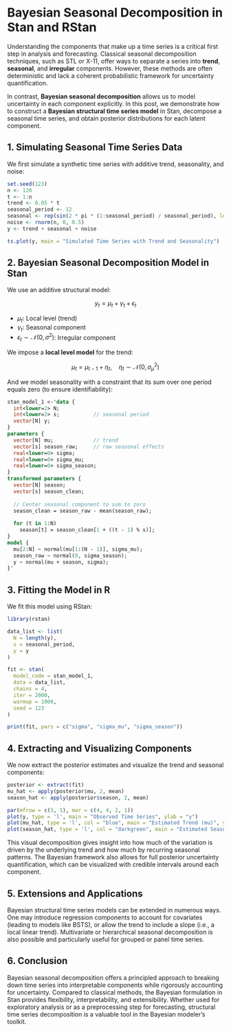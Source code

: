 
# **Bayesian Seasonal Decomposition in Stan and RStan**

Understanding the components that make up a time series is a critical first step in analysis and forecasting. Classical seasonal decomposition techniques, such as STL or X-11, offer ways to separate a series into **trend**, **seasonal**, and **irregular** components. However, these methods are often deterministic and lack a coherent probabilistic framework for uncertainty quantification.

In contrast, **Bayesian seasonal decomposition** allows us to model uncertainty in each component explicitly. In this post, we demonstrate how to construct a **Bayesian structural time series model** in Stan, decompose a seasonal time series, and obtain posterior distributions for each latent component.


## **1. Simulating Seasonal Time Series Data**

We first simulate a synthetic time series with additive trend, seasonality, and noise:

```r
set.seed(123)
n <- 120
t <- 1:n
trend <- 0.05 * t
seasonal_period <- 12
seasonal <- rep(sin(2 * pi * (1:seasonal_period) / seasonal_period), length.out = n)
noise <- rnorm(n, 0, 0.5)
y <- trend + seasonal + noise

ts.plot(y, main = "Simulated Time Series with Trend and Seasonality")
```



## **2. Bayesian Seasonal Decomposition Model in Stan**

We use an additive structural model:

$$
y_t = \mu_t + \gamma_t + \epsilon_t
$$

* $\mu_t$: Local level (trend)
* $\gamma_t$: Seasonal component
* $\epsilon_t \sim \mathcal{N}(0, \sigma^2)$: Irregular component

We impose a **local level model** for the trend:

$$
\mu_t = \mu_{t-1} + \eta_t, \quad \eta_t \sim \mathcal{N}(0, \sigma_{\mu}^2)
$$

And we model seasonality with a constraint that its sum over one period equals zero (to ensure identifiability):

```stan
stan_model_1 <-'data {
  int<lower=2> N;
  int<lower=2> s;           // seasonal period
  vector[N] y;
}
parameters {
  vector[N] mu;             // trend
  vector[s] season_raw;     // raw seasonal effects
  real<lower=0> sigma;
  real<lower=0> sigma_mu;
  real<lower=0> sigma_season;
}
transformed parameters {
  vector[N] season;
  vector[s] season_clean;
  
  // Center seasonal component to sum to zero
  season_clean = season_raw - mean(season_raw);
  
  for (t in 1:N)
    season[t] = season_clean[1 + ((t - 1) % s)];
}
model {
  mu[2:N] ~ normal(mu[1:(N - 1)], sigma_mu);
  season_raw ~ normal(0, sigma_season);
  y ~ normal(mu + season, sigma);
}'
```



## **3. Fitting the Model in R**

We fit this model using RStan:

```r
library(rstan)

data_list <- list(
  N = length(y),
  s = seasonal_period,
  y = y
)

fit <- stan(
  model_code = stan_model_1,
  data = data_list,
  chains = 4,
  iter = 2000,
  warmup = 1000,
  seed = 123
)

print(fit, pars = c("sigma", "sigma_mu", "sigma_season"))
```



## **4. Extracting and Visualizing Components**

We now extract the posterior estimates and visualize the trend and seasonal components:

```r
posterior <- extract(fit)
mu_hat <- apply(posterior$mu, 2, mean)
season_hat <- apply(posterior$season, 2, mean)

par(mfrow = c(3, 1), mar = c(4, 4, 2, 1))
plot(y, type = 'l', main = "Observed Time Series", ylab = "y")
plot(mu_hat, type = 'l', col = "blue", main = "Estimated Trend (mu)", ylab = "mu_t")
plot(season_hat, type = 'l', col = "darkgreen", main = "Estimated Seasonal Component", ylab = "season_t")
```

This visual decomposition gives insight into how much of the variation is driven by the underlying trend and how much by recurring seasonal patterns. The Bayesian framework also allows for full posterior uncertainty quantification, which can be visualized with credible intervals around each component.



## **5. Extensions and Applications**

Bayesian structural time series models can be extended in numerous ways. One may introduce regression components to account for covariates (leading to models like BSTS), or allow the trend to include a slope (i.e., a local linear trend). Multivariate or hierarchical seasonal decomposition is also possible and particularly useful for grouped or panel time series.



## **6. Conclusion**

Bayesian seasonal decomposition offers a principled approach to breaking down time series into interpretable components while rigorously accounting for uncertainty. Compared to classical methods, the Bayesian formulation in Stan provides flexibility, interpretability, and extensibility. Whether used for exploratory analysis or as a preprocessing step for forecasting, structural time series decomposition is a valuable tool in the Bayesian modeler’s toolkit.

